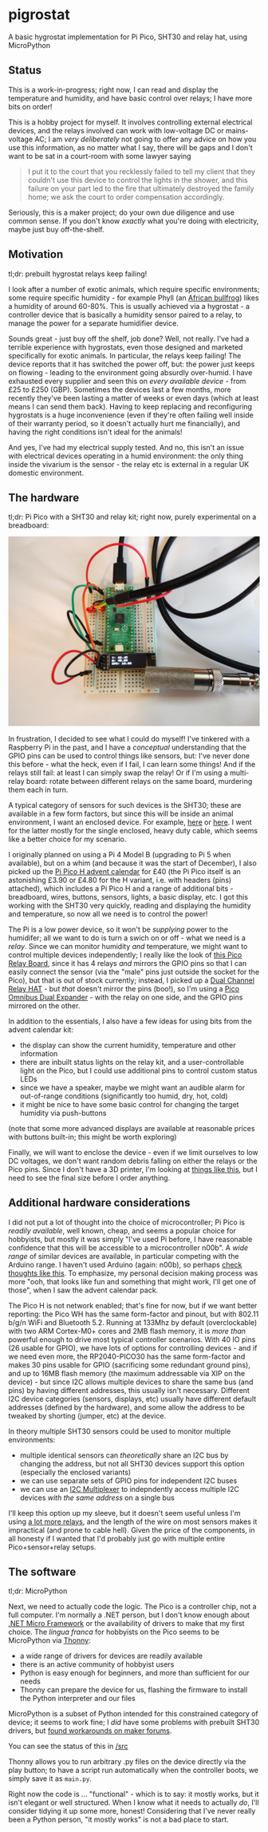 # pigrostat

A basic hygrostat implementation for Pi Pico, SHT30 and relay hat, using MicroPython

## Status

This is a work-in-progress; right now, I can read and display the temperature and humidity, and have basic control over
relays; I have more bits on order!

This is a hobby project for myself. It involves controlling external electrical devices, and the relays involved can work
with low-voltage DC or mains-voltage AC; I am *very deliberately* not going to offer any advice on how you use this information,
as no matter what I say, there will be gaps and I don't want to be sat in a court-room with some lawyer saying

> I put it to the court that you recklessly failed to tell my client that they couldn't use this device to control the lights in the shower,
> and this failure on your part led to the fire that ultimately destroyed the family home; we ask the court to order compensation accordingly.

Seriously, this is a maker project; do your own due diligence and use common sense. If you don't know *exactly* what you're doing
with electricity, maybe just buy off-the-shelf.

## Motivation

tl;dr: prebuilt hygrostat relays keep failing!

I look after a number of exotic animals, which require specific environments; some require specific humidity - for example
Phyll (an [African bullfrog](https://en.wikipedia.org/wiki/African_bullfrog)) likes a humidity of around 60-80%. This is
usually achieved via a hygrostat - a controller device that is basically a humidity sensor paired to a relay, to manage the
power for a separate humidifier device.

Sounds great - just buy off the shelf, job done? Well, not really. I've had a terrible experience with hygrostats, even those
designed and marketed specifically for exotic animals. In particular, the relays keep failing! The device reports that it
has switched the power off, but: the power just keeps on flowing - leading to the environment going absurdly over-humid. I
have exhausted every supplier and seen this on *every available device* - from £25 to £250 (GBP). Sometimes the devices last
a few months, more recently they've been lasting a matter of weeks or even days (which at least means I can send them back).
Having to keep replacing and reconfiguring hygrostats is a huge inconvenience (even if they're often failing well inside of their
warranty period, so it doesn't actually hurt me financially), and having the right conditions isn't ideal for the animals!

And yes, I've had my electrical supply tested. And no, this isn't an issue with electrical devices operating in a humid
environment: the only thing inside the vivarium is the sensor - the relay etc is external in a regular UK domestic environment.

## The hardware

tl;dr: Pi Pico with a SHT30 and relay kit; right now, purely experimental on a breadboard:

![Pi Pico and SHT30 on breadboard, showing temperature and humidity on a basic display](https://github.com/mgravell/pigrostat/blob/main/img/breadboard.jpg?raw=true)

In frustration, I decided to see what I could do myself! I've tinkered with a Raspberry Pi in the past, and I have a *conceptual*
understanding that the GPIO pins can be used to control things like sensors, but: I've never done this before - what the heck,
even if I fail, I can learn some things! And if the relays still fail: at least I can simply swap the relay! Or if I'm using a multi-relay
board: rotate between different relays on the same board, murdering them each in turn.

A typical category of sensors for such devices is the SHT30; these are available in a few form factors, but since this will be
inside an animal environment, I want an enclosed device. For example, [here](https://thepihut.com/products/sht30-temperature-and-humidity-sensor-wired-enclosed-shell)
or [here](https://thepihut.com/products/sht-30-mesh-protected-weather-proof-temperature-humidity-sensor). I went for the latter
mostly for the single enclosed, heavy duty cable, which seems like a better choice for my scenario.

I originally planned on using a Pi 4 Model B (upgrading to Pi 5 when available), but on a whim (and because it was the start of December),
I also picked up the [Pi Pico H advent calendar](https://thepihut.com/products/maker-advent-calendar-includes-raspberry-pi-pico-h) for £40 (the
Pi Pico itself is an astonishing £3.90 or £4.80 for the H variant, i.e. with headers (pins) attached), which includes
a Pi Pico H and a range of additional bits - breadboard, wires, buttons, sensors, lights, a basic display, etc. I got this working with
the SHT30 very quickly, reading and displaying the humidity and temperature, so now all we need is to control the power!

The Pi is a low power device, so it won't be *supplying* power to the humidifer; all we want to do is turn a swich on or off - what we
need is a *relay*. Since we can monitor humidity *and* temperature, we might want to control multiple devices independently; I really
like the look of [this Pico Relay Board](https://thepihut.com/products/raspberry-pi-pico-relay-board), since it has 4 relays *and* mirrors
the GPIO pins so that I can easily connect the sensor (via the "male" pins just outside the socket for the Pico), but that is out of stock
currently; instead, I picked up a [Dual Channel Relay HAT](https://thepihut.com/products/dual-channel-relay-hat-for-raspberry-pi-pico) - but *that*
doesn't mirror the pins (boo!), so I'm using a [Pico Omnibus Dual Expander](https://thepihut.com/products/pico-omnibus-dual-expander) - with the
relay on one side, and the GPIO pins mirrored on the other.

In addition to the essentials, I also have a few ideas for using bits from the advent calendar kit:

- the display can show the current humidity, temperature and other information
- there are inbuilt status lights on the relay kit, and a user-controllable light on the Pico, but I could use additional pins to control custom status LEDs
- since we have a speaker, maybe we might want an audible alarm for out-of-range conditions (significantly too humid, dry, hot, cold)
- it might be nice to have some basic control for changing the target humidity via push-buttons

(note that some more advanced displays are available at reasonable prices with buttons built-in; this might be worth exploring)

Finally, we will want to enclose the device - even if we limit ourselves to low DC voltages, we don't want random debris falling on either the relays
or the Pico pins. Since I don't have a 3D printer, I'm looking at [things like this](https://www.switchelectronics.co.uk/pages/search-results-page?q=enclosure),
but I need to see the final size before I order anything.

## Additional hardware considerations

I did not put a lot of thought into the choice of microcontroller; Pi Pico is *readily available*, well known, cheap, and seems a popular choice for hobbyists, but
mostly it was simply "I've used Pi before, I have reasonable confidence that this will be accessible to a microcontroller n00b". A *wide range* of similar
devices are available, in particular competing with the Arduino range. I haven't used Arduino (again: n00b), so perhaps
[check thoughts like this](https://www.tomshardware.com/features/raspberry-pi-pico-vs-arduino). To emphasize, my personal decision making process was more
"ooh, that looks like fun and something that might work, I'll get one of those", when I saw the advent calendar pack.

The Pico H is not network enabled; that's fine for now, but if we want better reporting: the Pico WH has the same form-factor and pinout,
but with 802.11 b/g/n WiFi and Bluetooth 5.2. Running at 133Mhz by default (overclockable) with two ARM Cortex-M0+ cores and 2MB flash memory, it is
*more than* powerful enough to drive most typical controller scenarios. With 40 IO pins (26 usable for GPIO), we have lots of options for controlling devices -
and if we need even more, the RP2040-PICO30 has the same form-factor and makes 30 pins usable for GPIO (sacrificing some redundant ground pins), and up to
16MB flash memory (the maximum addressable via XIP on the device) - but since I2C allows multiple devices to share the same bus (and pins) by having
different addresses, this usually isn't necessary. Different I2C device categories (sensors, displays, etc) usually have different default addresses
(defined by the hardware), and some allow the address to be tweaked by shorting (jumper, etc) at the device.

In theory multiple SHT30 sensors could be used to monitor multiple environments:

- multiple identical sensors can *theoretically* share an I2C bus by changing the address, but not all SHT30 devices support this option (especially the
  enclosed variants)
- we can use separate sets of GPIO pins for independent I2C buses
- we can use an [I2C Multiplexer](https://thepihut.com/products/adafruit-tca9548a-i2c-multiplexer) to indepndently access multiple I2C devices
  *with the same address* on a single bus

I'll keep this option up my sleeve, but it doesn't seem useful unless I'm using [a lot more relays](https://thepihut.com/products/industrial-8-channel-relay-module-for-raspberry-pi-pico),
and the length of the wire on most sensors makes it impractical (and prone to cable hell). Given the price of the components, in all honesty if I wanted that I'd probably just go with multiple
entire Pico+sensor+relay setups.

## The software

tl;dr: MicroPython

Next, we need to actually code the logic. The Pico is a controller chip, not a full computer. I'm normally a .NET person, but I don't know
enough about [.NET Micro Framework](https://en.wikipedia.org/wiki/.NET_Micro_Framework) or the availability of drivers to make that my first choice.
The *lingua franca* for hobbyists on the Pico seems to be MicroPython via [Thonny](https://thonny.org/):

- a wide range of drivers for devices are readily available
- there is an active community of hobbyist users
- Python is easy enough for beginners, and more than sufficient for our needs
- Thonny can prepare the device for us, flashing the firmware to install the Python interpreter and our files

MicroPython is a subset of Python intended for this constrained category of device; it seems to work fine; I *did* have some problems with
prebuilt SHT30 drivers, but [found workarounds on maker forums](https://forum.micropython.org/viewtopic.php?f=21&t=12900&sid=cea18d6e14c53784f6e70ef1f50837c7&start=10#p70260).

You can see the status of this in [/src](https://github.com/mgravell/pigrostat/blob/main/src/)

Thonny allows you to run arbitrary .py files on the device directly via the play button; to have a script run automatically when the controller boots,
we simply save it as `main.py`.

Right now the code is ... "functional" - which is to say: it mostly works, but it isn't elegant or well structured. When I know what it needs
to actually *do*, I'll consider tidying it up some more, honest! Considering that I've never really been a Python person, "it mostly works"
is not a bad place to start.